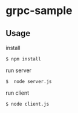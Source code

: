 # grpc-sample

## Usage
install

```
$ npm install
```

run server

```
$  node server.js
```

run client

```
$ node client.js
```
